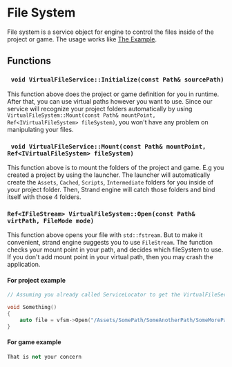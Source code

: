 # File System

File system is a service object for engine to control the files inside of the project or game. The usage works like 
[The Example](./Service.md). 

## Functions

### ` void VirtualFileService::Initialize(const Path& sourcePath)`
This function above does the project or game definition for you in runtime. After that, you can use virtual paths 
however you want to use. Since our service will recognize your project folders automatically by using 
`VirtualFileSystem::Mount(const Path& mountPoint, Ref<IVirtualFileSystem> fileSystem)`, you won't have any problem 
on manipulating your files.

### ` void VirtualFileService::Mount(const Path& mountPoint, Ref<IVirtualFileSystem> fileSystem)`
This function above is to mount the folders of the project and game. E.g you created a project by using the launcher. 
The launcher will automatically create the `Assets`, `Cached`, `Scripts`, `Intermediate` folders for you inside of 
your project folder. Then, Strand engine will catch those folders and bind itself with those 4 folders.

### `Ref<IFileStream> VirtualFileSystem::Open(const Path& virtPath, FileMode mode)`
This function above opens your file with `std::fstream`. But to make it convenient, strand engine suggests you to use 
`FileStream`. The function checks your mount point in your path, and decides which fileSystem to use. If you don't add 
mount point in your virtual path, then you may crash the application.

#### For project example
```cpp
// Assuming you already called ServiceLocator to get the VirtualFileService

void Something()
{
	auto file = vfsm->Open("/Assets/SomePath/SomeAnotherPath/SomeMorePath/SomeFile.someextension", FileMode::Read);
}
```

#### For game example
```cpp
That is not your concern
```

